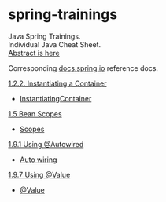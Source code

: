 # spring-trainings

Java Spring Trainings.<br>
Individual Java Cheat Sheet.<br>
[Abstract is here](https://github.com/a-f-larionov/spring-trainings/blob/abstract.pdf)

Corresponding [docs.spring.io](https://docs.spring.io/spring-framework/docs/current/reference/html/index.html) reference docs.

[1.2.2. Instantiating a Container](https://docs.spring.io/spring-framework/docs/current/reference/html/core.html#beans-factory-instantiation)
* [InstantiatingContainer](https://github.com/a-f-larionov/spring-trainings/blob/main/src/test/java/demo002/container/InstantiatingContainer.java)

[1.5 Bean Scopes](https://docs.spring.io/spring-framework/docs/current/reference/html/core.html#beans-factory-scopes)
* [Scopes](https://github.com/a-f-larionov/spring-trainings/tree/main/src/test/java/demo002/scopes)

[1.9.1 Using @Autowired](https://docs.spring.io/spring-framework/docs/current/reference/html/core.html#beans-autowired-annotation)
* [Auto wiring](https://github.com/a-f-larionov/spring-trainings/tree/main/src/test/java/demo002/autowiring)

[1.9.7 Using @Value](https://docs.spring.io/spring-framework/docs/current/reference/html/core.html#beans-value-annotations)
* [@Value](https://github.com/a-f-larionov/spring-trainings/tree/main/src/test/java/demo002/value)